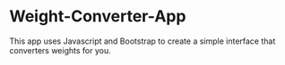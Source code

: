 # Weight-Converter-App
This app uses Javascript and Bootstrap to create a simple interface that converters weights for you. 
